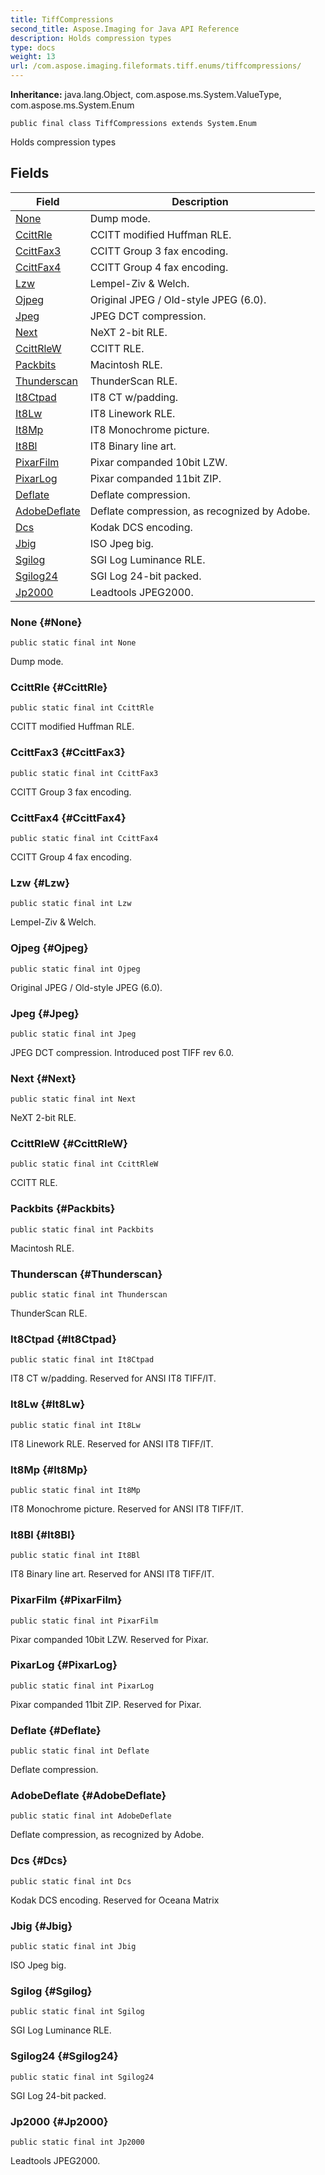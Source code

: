 ```yaml
---
title: TiffCompressions
second_title: Aspose.Imaging for Java API Reference
description: Holds compression types
type: docs
weight: 13
url: /com.aspose.imaging.fileformats.tiff.enums/tiffcompressions/
---
```

**Inheritance:**
java.lang.Object, com.aspose.ms.System.ValueType, com.aspose.ms.System.Enum
```
public final class TiffCompressions extends System.Enum
```

Holds compression types
## Fields

| Field | Description |
| --- | --- |
| [None](#None) | Dump mode. |
| [CcittRle](#CcittRle) | CCITT modified Huffman RLE. |
| [CcittFax3](#CcittFax3) | CCITT Group 3 fax encoding. |
| [CcittFax4](#CcittFax4) | CCITT Group 4 fax encoding. |
| [Lzw](#Lzw) | Lempel-Ziv & Welch. |
| [Ojpeg](#Ojpeg) | Original JPEG / Old-style JPEG (6.0). |
| [Jpeg](#Jpeg) | JPEG DCT compression. |
| [Next](#Next) | NeXT 2-bit RLE. |
| [CcittRleW](#CcittRleW) | CCITT RLE. |
| [Packbits](#Packbits) | Macintosh RLE. |
| [Thunderscan](#Thunderscan) | ThunderScan RLE. |
| [It8Ctpad](#It8Ctpad) | IT8 CT w/padding. |
| [It8Lw](#It8Lw) | IT8 Linework RLE. |
| [It8Mp](#It8Mp) | IT8 Monochrome picture. |
| [It8Bl](#It8Bl) | IT8 Binary line art. |
| [PixarFilm](#PixarFilm) | Pixar companded 10bit LZW. |
| [PixarLog](#PixarLog) | Pixar companded 11bit ZIP. |
| [Deflate](#Deflate) | Deflate compression. |
| [AdobeDeflate](#AdobeDeflate) | Deflate compression, as recognized by Adobe. |
| [Dcs](#Dcs) | Kodak DCS encoding. |
| [Jbig](#Jbig) | ISO Jpeg big. |
| [Sgilog](#Sgilog) | SGI Log Luminance RLE. |
| [Sgilog24](#Sgilog24) | SGI Log 24-bit packed. |
| [Jp2000](#Jp2000) | Leadtools JPEG2000. |
### None {#None}
```
public static final int None
```


Dump mode.

### CcittRle {#CcittRle}
```
public static final int CcittRle
```


CCITT modified Huffman RLE.

### CcittFax3 {#CcittFax3}
```
public static final int CcittFax3
```


CCITT Group 3 fax encoding.

### CcittFax4 {#CcittFax4}
```
public static final int CcittFax4
```


CCITT Group 4 fax encoding.

### Lzw {#Lzw}
```
public static final int Lzw
```


Lempel-Ziv & Welch.

### Ojpeg {#Ojpeg}
```
public static final int Ojpeg
```


Original JPEG / Old-style JPEG (6.0).

### Jpeg {#Jpeg}
```
public static final int Jpeg
```


JPEG DCT compression. Introduced post TIFF rev 6.0.

### Next {#Next}
```
public static final int Next
```


NeXT 2-bit RLE.

### CcittRleW {#CcittRleW}
```
public static final int CcittRleW
```


CCITT RLE.

### Packbits {#Packbits}
```
public static final int Packbits
```


Macintosh RLE.

### Thunderscan {#Thunderscan}
```
public static final int Thunderscan
```


ThunderScan RLE.

### It8Ctpad {#It8Ctpad}
```
public static final int It8Ctpad
```


IT8 CT w/padding. Reserved for ANSI IT8 TIFF/IT.

### It8Lw {#It8Lw}
```
public static final int It8Lw
```


IT8 Linework RLE. Reserved for ANSI IT8 TIFF/IT.

### It8Mp {#It8Mp}
```
public static final int It8Mp
```


IT8 Monochrome picture. Reserved for ANSI IT8 TIFF/IT.

### It8Bl {#It8Bl}
```
public static final int It8Bl
```


IT8 Binary line art. Reserved for ANSI IT8 TIFF/IT.

### PixarFilm {#PixarFilm}
```
public static final int PixarFilm
```


Pixar companded 10bit LZW. Reserved for Pixar.

### PixarLog {#PixarLog}
```
public static final int PixarLog
```


Pixar companded 11bit ZIP. Reserved for Pixar.

### Deflate {#Deflate}
```
public static final int Deflate
```


Deflate compression.

### AdobeDeflate {#AdobeDeflate}
```
public static final int AdobeDeflate
```


Deflate compression, as recognized by Adobe.

### Dcs {#Dcs}
```
public static final int Dcs
```


Kodak DCS encoding. Reserved for Oceana Matrix

### Jbig {#Jbig}
```
public static final int Jbig
```


ISO Jpeg big.

### Sgilog {#Sgilog}
```
public static final int Sgilog
```


SGI Log Luminance RLE.

### Sgilog24 {#Sgilog24}
```
public static final int Sgilog24
```


SGI Log 24-bit packed.

### Jp2000 {#Jp2000}
```
public static final int Jp2000
```


Leadtools JPEG2000.

